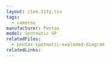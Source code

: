 ```yaml
---
layout: item.11ty.tsx
tags:
  - cameras
manufacturer: Pentax
model: Spotmatic SP
relatedFiles:
  - pentax-spotmatic-exploded-diagram
relatedLinks:
---
```

